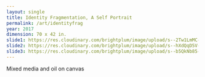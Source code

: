 ```yaml
---
layout: single
title: Identity Fragmentation, A Self Portrait
permalink: /art/identityfrag
year: 2017
dimension: 70 x 42 in.
slide1: https://res.cloudinary.com/brightplum/image/upload/s--2Tw1LmMC--/c_scale,q_jpegmini,w_800/t_cropcenter800x1200/v1497221329/ashleyjan/Identity_20Fragmentation_.jpg
slide2: https://res.cloudinary.com/brightplum/image/upload/s--hXdQqD5V--/t_cropnorth800x600/v1497221329/ashleyjan/Identity_20Fragmentation_.jpg
slide3: https://res.cloudinary.com/brightplum/image/upload/s--b5QkNb85--/t_cropsouth800x600/v1497221329/ashleyjan/Identity_20Fragmentation_.jpg
---
```


Mixed media and oil on canvas
